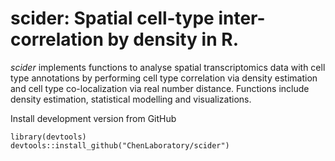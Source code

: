 # scider: Spatial cell-type inter-correlation by density in R.

*scider* implements functions to analyse spatial transcriptomics data with cell type annotations by performing cell type correlation via density estimation and cell type co-localization via real number distance. Functions include density estimation, statistical modelling and visualizations.


Install development version from GitHub

```
library(devtools)   
devtools::install_github("ChenLaboratory/scider")
```
